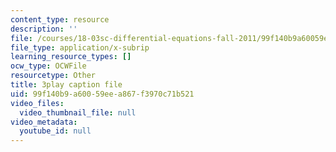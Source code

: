 ```yaml
---
content_type: resource
description: ''
file: /courses/18-03sc-differential-equations-fall-2011/99f140b9a60059eea867f3970c71b521_vP-oRQqmeg4.vtt
file_type: application/x-subrip
learning_resource_types: []
ocw_type: OCWFile
resourcetype: Other
title: 3play caption file
uid: 99f140b9-a600-59ee-a867-f3970c71b521
video_files:
  video_thumbnail_file: null
video_metadata:
  youtube_id: null
---
```

